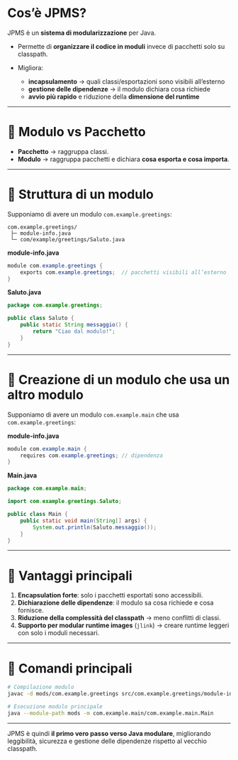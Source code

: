# Cos’è JPMS?

JPMS è un **sistema di modularizzazione** per Java.

* Permette di **organizzare il codice in moduli** invece di pacchetti solo su classpath.
* Migliora:

  * **incapsulamento** → quali classi/esportazioni sono visibili all’esterno
  * **gestione delle dipendenze** → il modulo dichiara cosa richiede
  * **avvio più rapido** e riduzione della **dimensione del runtime**

---

# 🔹 Modulo vs Pacchetto

* **Pacchetto** → raggruppa classi.
* **Modulo** → raggruppa pacchetti e dichiara **cosa esporta e cosa importa**.

---

# 🔹 Struttura di un modulo

Supponiamo di avere un modulo `com.example.greetings`:

```
com.example.greetings/
 ├─ module-info.java
 └─ com/example/greetings/Saluto.java
```

**module-info.java**

```java
module com.example.greetings {
    exports com.example.greetings;  // pacchetti visibili all’esterno
}
```

**Saluto.java**

```java
package com.example.greetings;

public class Saluto {
    public static String messaggio() {
        return "Ciao dal modulo!";
    }
}
```

---

# 🔹 Creazione di un modulo che usa un altro modulo

Supponiamo di avere un modulo `com.example.main` che usa `com.example.greetings`:

**module-info.java**

```java
module com.example.main {
    requires com.example.greetings; // dipendenza
}
```

**Main.java**

```java
package com.example.main;

import com.example.greetings.Saluto;

public class Main {
    public static void main(String[] args) {
        System.out.println(Saluto.messaggio());
    }
}
```

---

# 🔹 Vantaggi principali

1. **Encapsulation forte**: solo i pacchetti esportati sono accessibili.
2. **Dichiarazione delle dipendenze**: il modulo sa cosa richiede e cosa fornisce.
3. **Riduzione della complessità del classpath** → meno conflitti di classi.
4. **Supporto per modular runtime images** (`jlink`) → creare runtime leggeri con solo i moduli necessari.

---

# 🔹 Comandi principali

```bash
# Compilazione modulo
javac -d mods/com.example.greetings src/com.example.greetings/module-info.java src/com.example.greetings/com/example/greetings/Saluto.java

# Esecuzione modulo principale
java --module-path mods -m com.example.main/com.example.main.Main
```

---

JPMS è quindi **il primo vero passo verso Java modulare**, migliorando leggibilità, sicurezza e gestione delle dipendenze rispetto al vecchio classpath.

